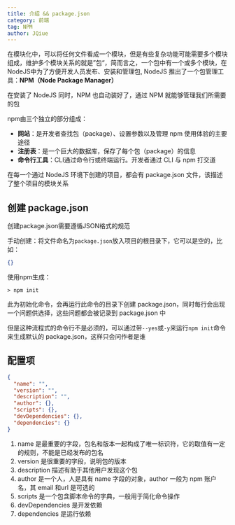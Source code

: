 ```yaml
---
title: 介绍 && package.json
category: 前端
tag: NPM
author: JQiue
---
```


在模块化中，可以将任何文件看成一个模块，但是有些复杂功能可能需要多个模块组成，维护多个模块关系的就是”包“，简而言之，一个包中有一个或多个模块，在NodeJS中为了方便开发人员发布、安装和管理包, NodeJS 推出了一个包管理工具：**NPM（Node Package Manager）**

在安装了 NodeJS 同时，NPM 也自动装好了，通过 NPM 就能够管理我们所需要的包

npm由三个独立的部分组成：

+ **网站**：是开发者查找包（package）、设置参数以及管理 npm 使用体验的主要途径
+ **注册表**：是一个巨大的数据库，保存了每个包（package）的信息
+ **命令行工具**：CLI通过命令行或终端运行。开发者通过 CLI 与 npm 打交道

在每一个通过 NodeJS 环境下创建的项目，都会有 package.json 文件，该描述了整个项目的模块关系

## 创建 package.json

创建package.json需要遵循JSON格式的规范

手动创建：将文件命名为`package.json`放入项目的根目录下，它可以是空的，比如：

```json
{}
```

使用npm生成：

```shell script
> npm init
```

此为初始化命令，会再运行此命令的目录下创建 package.json，同时每行会出现一个问题供选择，这些问题都会被记录到 package.json 中

但是这种流程式的命令行不是必须的，可以通过带`--yes`或`-y`来运行`npm init`命令来生成默认的 package.json，这样只会问作者是谁

## 配置项

```json
{
  "name": "",
  "version": "",
  "description": "",
  "author": {},
  "scripts": {},
  "devDependencies": {},
  "dependencies": {}
}
```

1. name 是最重要的字段，包名和版本一起构成了唯一标识符，它的取值有一定的规则，不能是已经发布的包名
2. version 是很重要的字段，说明包的版本
3. description 描述有助于其他用户发现这个包
4. author 是一个人，人是具有 name 字段的对象，author 一般为 npm 账户名，其 email 和url 是可选的
5. scripts 是一个包含脚本命令的字典，一般用于简化命令操作
6. devDependencies 是开发依赖
7. dependencies 是运行依赖
